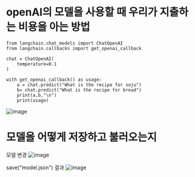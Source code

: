 # openAI의 모델을 사용할 때 우리가 지출하는 비용을 아는 방법
```
from langchain.chat_models import ChatOpenAI
from langchain.callbacks import get_openai_callback

chat = ChatOpenAI(
    temperature=0.1
)

with get_openai_callback() as usage:
    a = chat.predict("What is the recipe for soju")
    b= chat.predict("What is the recipe for bread")
    print(a,b,"\n")
    print(usage)
```

![image](https://github.com/kdahun/fullstack-gpt/assets/101082485/8b700f2e-51ae-4031-b3d8-dc1b918794ce)


# 모델을 어떻게 저장하고 불러오는지

모델 변경
![image](https://github.com/kdahun/fullstack-gpt/assets/101082485/ea7bde73-9c36-4bd6-a880-87a6040e4b3f)

save("model.json") 결과
![image](https://github.com/kdahun/fullstack-gpt/assets/101082485/eb766fa5-5d42-484f-9e54-0503750d16cb)
